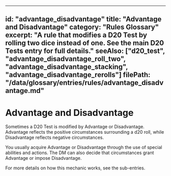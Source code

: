 
---
id: "advantage_disadvantage"
title: "Advantage and Disadvantage"
category: "Rules Glossary"
excerpt: "A rule that modifies a D20 Test by rolling two dice instead of one. See the main D20 Tests entry for full details."
seeAlso: ["d20_test", "advantage_disadvantage_roll_two", "advantage_disadvantage_stacking", "advantage_disadvantage_rerolls"]
filePath: "/data/glossary/entries/rules/advantage_disadvantage.md"
---
# Advantage and Disadvantage
Sometimes a D20 Test is modified by Advantage or Disadvantage. Advantage reflects the positive circumstances surrounding a d20 roll, while Disadvantage reflects negative circumstances.

You usually acquire Advantage or Disadvantage through the use of special abilities and actions. The DM can also decide that circumstances grant Advantage or impose Disadvantage.

For more details on how this mechanic works, see the sub-entries.
